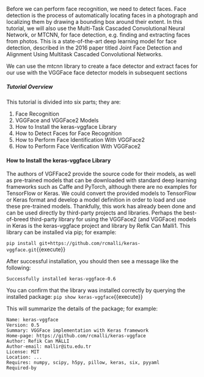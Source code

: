 Before we can perform face recognition, we need to detect faces. Face detection is the process of
automatically locating faces in a photograph and localizing them by drawing a bounding box
around their extent. In this tutorial, we will also use the Multi-Task Cascaded Convolutional
Neural Network, or MTCNN, for face detection, e.g. finding and extracting faces from photos.
This is a state-of-the-art deep learning model for face detection, described in the 2016 paper
titled Joint Face Detection and Alignment Using Multitask Cascaded Convolutional Networks.

We can use the mtcnn library to create a face detector and extract faces for our use with
the VGGFace face detector models in subsequent sections


##### Tutorial Overview
This tutorial is divided into six parts; they are:
1. Face Recognition
2. VGGFace and VGGFace2 Models
3. How to Install the keras-vggface Library
4. How to Detect Faces for Face Recognition
5. How to Perform Face Identification With VGGFace2
6. How to Perform Face Verification With VGGFace2



#### How to Install the keras-vggface Library
The authors of VGFFace2 provide the source code for their models, as well as pre-trained models
that can be downloaded with standard deep learning frameworks such as Caffe and PyTorch,
although there are no examples for TensorFlow or Keras. We could convert the provided models
to TensorFlow or Keras format and develop a model definition in order to load and use these
pre-trained models. Thankfully, this work has already been done and can be used directly by
third-party projects and libraries. Perhaps the best-of-breed third-party library for using the
VGGFace2 (and VGGFace) models in Keras is the keras-vggface project and library by Refik
Can Malli1. This library can be installed via pip; for example:


`pip install git+https://github.com/rcmalli/keras-vggface.git`{{execute}}

After successful installation, you should then see a message like the following:

```
Successfully installed keras-vggface-0.6
```


You can confirm that the library was installed correctly by querying the installed package:
`pip show keras-vggface`{{execute}}


This will summarize the details of the package; for example:

```
Name: keras-vggface
Version: 0.5
Summary: VGGFace implementation with Keras framework
Home-page: https://github.com/rcmalli/keras-vggface
Author: Refik Can MALLI
Author-email: mallir@itu.edu.tr
License: MIT
Location: ...
Requires: numpy, scipy, h5py, pillow, keras, six, pyyaml
Required-by
```
